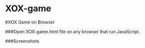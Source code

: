 # XOX-game
#XOX Game on Browser

###Open XOX-game.html file on any browser that run JavaScript.

###Screenshots



